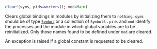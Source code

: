 ```julia
clear!(syms, pids=workers(); mod=Main)
```

Clears global bindings in modules by initializing them to `nothing`. `syms` should be of type [`Symbol`](@ref) or a collection of `Symbol`s . `pids` and `mod` identify the processes and the module in which global variables are to be reinitialized. Only those names found to be defined under `mod` are cleared.

An exception is raised if a global constant is requested to be cleared.
